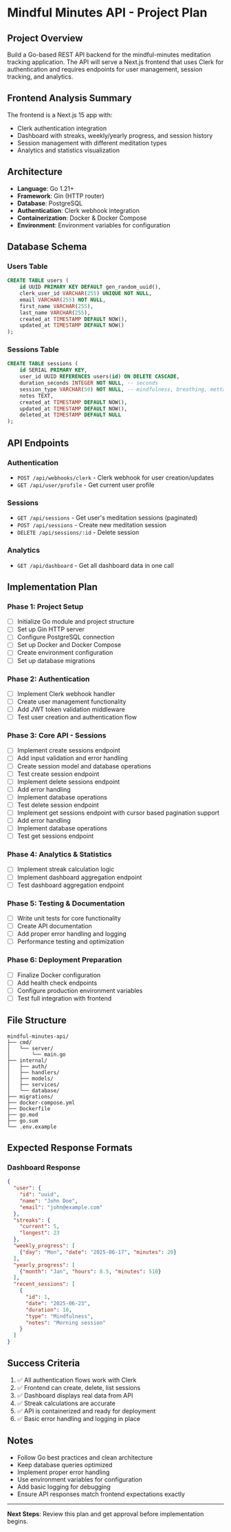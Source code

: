 # Mindful Minutes API - Project Plan

## Project Overview

Build a Go-based REST API backend for the mindful-minutes meditation tracking application. The API will serve a Next.js frontend that uses Clerk for authentication and requires endpoints for user management, session tracking, and analytics.

## Frontend Analysis Summary

The frontend is a Next.js 15 app with:
- Clerk authentication integration
- Dashboard with streaks, weekly/yearly progress, and session history
- Session management with different meditation types
- Analytics and statistics visualization

## Architecture

- **Language**: Go 1.21+
- **Framework**: Gin (HTTP router)
- **Database**: PostgreSQL
- **Authentication**: Clerk webhook integration
- **Containerization**: Docker & Docker Compose
- **Environment**: Environment variables for configuration

## Database Schema

### Users Table
```sql
CREATE TABLE users (
    id UUID PRIMARY KEY DEFAULT gen_random_uuid(),
    clerk_user_id VARCHAR(255) UNIQUE NOT NULL,
    email VARCHAR(255) NOT NULL,
    first_name VARCHAR(255),
    last_name VARCHAR(255),
    created_at TIMESTAMP DEFAULT NOW(),
    updated_at TIMESTAMP DEFAULT NOW()
);
```

### Sessions Table
```sql
CREATE TABLE sessions (
    id SERIAL PRIMARY KEY,
    user_id UUID REFERENCES users(id) ON DELETE CASCADE,
    duration_seconds INTEGER NOT NULL, -- seconds
    session_type VARCHAR(50) NOT NULL, -- mindfulness, breathing, metta etc.
    notes TEXT,
    created_at TIMESTAMP DEFAULT NOW(),
    updated_at TIMESTAMP DEFAULT NOW(),
    deleted_at TIMESTAMP DEFAULT NULL
);
```

## API Endpoints

### Authentication
- `POST /api/webhooks/clerk` - Clerk webhook for user creation/updates
- `GET /api/user/profile` - Get current user profile

### Sessions
- `GET /api/sessions` - Get user's meditation sessions (paginated)
- `POST /api/sessions` - Create new meditation session
- `DELETE /api/sessions/:id` - Delete session

### Analytics
- `GET /api/dashboard` - Get all dashboard data in one call

## Implementation Plan

### Phase 1: Project Setup
- [ ] Initialize Go module and project structure
- [ ] Set up Gin HTTP server
- [ ] Configure PostgreSQL connection
- [ ] Set up Docker and Docker Compose
- [ ] Create environment configuration
- [ ] Set up database migrations

### Phase 2: Authentication
- [ ] Implement Clerk webhook handler
- [ ] Create user management functionality
- [ ] Add JWT token validation middleware
- [ ] Test user creation and authentication flow

### Phase 3: Core API - Sessions
- [ ] Implement create sessions endpoint
- [ ] Add input validation and error handling
- [ ] Create session model and database operations
- [ ] Test create session endpoint
- [ ] Implement delete sessions endpoint
- [ ] Add error handling
- [ ] Implement database operations
- [ ] Test delete session endpoint
- [ ] Implement get sessions endpoint with cursor based pagination support
- [ ] Add error handling
- [ ] Implement database operations
- [ ] Test get sessions endpoint

### Phase 4: Analytics & Statistics
- [ ] Implement streak calculation logic
- [ ] Implement dashboard aggregation endpoint
- [ ] Test dashboard aggregation endpoint

### Phase 5: Testing & Documentation
- [ ] Write unit tests for core functionality
- [ ] Create API documentation
- [ ] Add proper error handling and logging
- [ ] Performance testing and optimization

### Phase 6: Deployment Preparation
- [ ] Finalize Docker configuration
- [ ] Add health check endpoints
- [ ] Configure production environment variables
- [ ] Test full integration with frontend

## File Structure
```
mindful-minutes-api/
├── cmd/
│   └── server/
│       └── main.go
├── internal/
│   ├── auth/
│   ├── handlers/
│   ├── models/
│   ├── services/
│   └── database/
├── migrations/
├── docker-compose.yml
├── Dockerfile
├── go.mod
├── go.sum
└── .env.example
```

## Expected Response Formats

### Dashboard Response
```json
{
  "user": {
    "id": "uuid",
    "name": "John Doe",
    "email": "john@example.com"
  },
  "streaks": {
    "current": 5,
    "longest": 23
  },
  "weekly_progress": [
    {"day": "Mon", "date": "2025-06-17", "minutes": 20}
  ],
  "yearly_progress": [
    {"month": "Jan", "hours": 8.5, "minutes": 510}
  ],
  "recent_sessions": [
    {
      "id": 1,
      "date": "2025-06-23",
      "duration": 10,
      "type": "Mindfulness",
      "notes": "Morning session"
    }
  ]
}
```

## Success Criteria

1. ✅ All authentication flows work with Clerk
2. ✅ Frontend can create, delete, list sessions
3. ✅ Dashboard displays real data from API
4. ✅ Streak calculations are accurate
5. ✅ API is containerized and ready for deployment
6. ✅ Basic error handling and logging in place

## Notes

- Follow Go best practices and clean architecture
- Keep database queries optimized
- Implement proper error handling
- Use environment variables for configuration
- Add basic logging for debugging
- Ensure API responses match frontend expectations exactly

---

**Next Steps**: Review this plan and get approval before implementation begins.